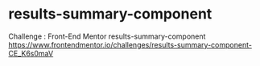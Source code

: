 # results-summary-component
Challenge : Front-End Mentor results-summary-component
https://www.frontendmentor.io/challenges/results-summary-component-CE_K6s0maV
